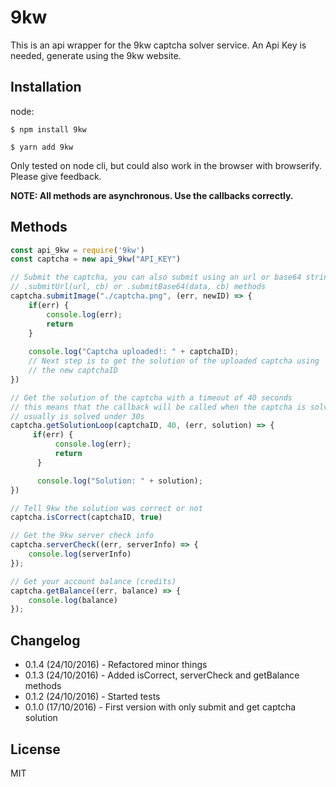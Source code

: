 # 9kw
This is an api wrapper for the 9kw captcha solver service. An Api Key is needed, generate using the 9kw website.

## Installation
node:

```
$ npm install 9kw
```

```
$ yarn add 9kw
```
Only tested on node cli, but could also work in the browser with browserify. Please give feedback.

**NOTE: All methods are asynchronous. Use the callbacks correctly.** 

## Methods

```js
const api_9kw = require('9kw')
const captcha = new api_9kw("API_KEY")

// Submit the captcha, you can also submit using an url or base64 string
// .submitUrl(url, cb) or .submitBase64(data, cb) methods
captcha.submitImage("./captcha.png", (err, newID) => {
    if(err) {
        console.log(err);
        return
    }
	
    console.log("Captcha uploaded!: " + captchaID);
    // Next step is to get the solution of the uploaded captcha using 
    // the new captchaID
})

// Get the solution of the captcha with a timeout of 40 seconds
// this means that the callback will be called when the captcha is solved
// usually is solved under 30s
captcha.getSolutionLoop(captchaID, 40, (err, solution) => {
     if(err) {
          console.log(err);
          return
      }

      console.log("Solution: " + solution);
})

// Tell 9kw the solution was correct or not
captcha.isCorrect(captchaID, true)

// Get the 9kw server check info
captcha.serverCheck((err, serverInfo) => {
	console.log(serverInfo)
});

// Get your account balance (credits)
captcha.getBalance((err, balance) => {
	console.log(balance)
});
```

## Changelog
- 0.1.4 (24/10/2016) - Refactored minor things
- 0.1.3 (24/10/2016) - Added isCorrect, serverCheck and getBalance methods
- 0.1.2 (24/10/2016) - Started tests
- 0.1.0 (17/10/2016) - First version with only submit and get captcha solution

## License

MIT